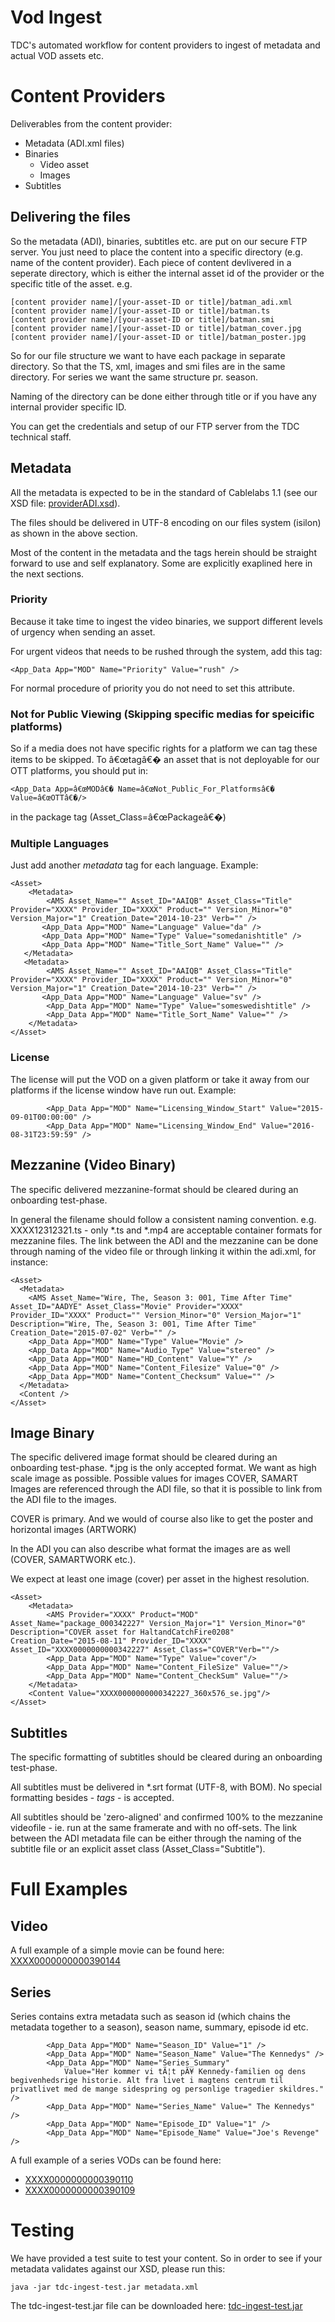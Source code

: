 # Vod Ingest
TDC's automated workflow for content providers to ingest of metadata and actual VOD assets etc.


# Content Providers


Deliverables from the content provider:

* Metadata (ADI.xml files)
* Binaries
	* Video asset
	* Images
* Subtitles

## Delivering the files

So the metadata (ADI), binaries, subtitles etc. are put on our secure FTP server.
You just need to place the content into a specific directory (e.g. name of the content provider). Each piece of content devlivered in a seperate directory, which is either the internal asset id of the provider or the specific title of the asset. e.g. 

	[content provider name]/[your-asset-ID or title]/batman_adi.xml
	[content provider name]/[your-asset-ID or title]/batman.ts
	[content provider name]/[your-asset-ID or title]/batman.smi
	[content provider name]/[your-asset-ID or title]/batman_cover.jpg
	[content provider name]/[your-asset-ID or title]/batman_poster.jpg

So for our file structure we want to have each package in separate directory.
So that the TS, xml, images and smi files are in the same directory.
For series we want the same structure pr. season. 

Naming of the directory can be done either through title or if you have any internal provider specific ID.

You can get the credentials and setup of our FTP server from the TDC technical staff.

## Metadata
All the metadata is expected to be in the standard of Cablelabs 1.1 (see our XSD file: [providerADI.xsd](src/main/resources/providerADI.xsd?raw=true)). 

The files should be delivered in UTF-8 encoding on our files system (isilon) as shown in the above section.

Most of the content in the metadata and the tags herein should be straight forward to use and self explanatory. Some are explicitly exaplined here in the next sections.


### Priority
Because it take time to ingest the video binaries, we support different levels of urgency when sending an asset. 

For urgent videos that needs to be rushed through the system, add this tag:

	<App_Data App="MOD" Name="Priority" Value="rush" />

For normal procedure of priority you do not need to set this attribute.

### Not for Public Viewing (Skipping specific medias for speicific platforms)

So if a media does not have specific rights for a platform we can tag these items to be skipped.
To â€œtagâ€� an asset that is not deployable for our OTT platforms, you should put in:

	<App_Data App=â€œMODâ€� Name=â€œNot_Public_For_Platformsâ€� Value=â€œOTTâ€�/>

in the package tag (Asset_Class=â€œPackageâ€�)

### Multiple Languages

Just add another *metadata* tag for each language.
Example:

	<Asset>
   		<Metadata>   
    		<AMS Asset_Name="" Asset_ID="AAIQB" Asset_Class="Title" Provider="XXXX" Provider_ID="XXXX" Product="" Version_Minor="0" Version_Major="1" Creation_Date="2014-10-23" Verb="" />
		   <App_Data App="MOD" Name="Language" Value="da" />     
		   <App_Data App="MOD" Name="Type" Value="somedanishtitle" />
		   <App_Data App="MOD" Name="Title_Sort_Name" Value="" />
	   </Metadata>
	   <Metadata>      
			<AMS Asset_Name="" Asset_ID="AAIQB" Asset_Class="Title" Provider="XXXX" Provider_ID="XXXX" Product="" Version_Minor="0" Version_Major="1" Creation_Date="2014-10-23" Verb="" /> 
		   <App_Data App="MOD" Name="Language" Value="sv" />
     		<App_Data App="MOD" Name="Type" Value="someswedishtitle" />
			<App_Data App="MOD" Name="Title_Sort_Name" Value="" />
		</Metadata>
	</Asset>


### License 
The license will put the VOD on a given platform or take it away from our platforms if the license window have run out. Example:

			<App_Data App="MOD" Name="Licensing_Window_Start" Value="2015-09-01T00:00:00" />
			<App_Data App="MOD" Name="Licensing_Window_End" Value="2016-08-31T23:59:59" />
				


## Mezzanine (Video Binary)
The specific delivered mezzanine-format should be cleared during an onboarding test-phase. 

In general the filename should follow a consistent naming convention. e.g. XXXX12312321.ts - only *.ts and *.mp4 are acceptable container formats for mezzanine files.
The link between the ADI and the mezzanine can be done through naming of the video file or through linking it within the adi.xml, for instance:

	<Asset>
      <Metadata>
        <AMS Asset_Name="Wire, The, Season 3: 001, Time After Time" Asset_ID="AADYE" Asset_Class="Movie" Provider="XXXX" Provider_ID="XXXX" Product="" Version_Minor="0" Version_Major="1" Description="Wire, The, Season 3: 001, Time After Time" Creation_Date="2015-07-02" Verb="" />
        <App_Data App="MOD" Name="Type" Value="Movie" />
        <App_Data App="MOD" Name="Audio_Type" Value="stereo" />
        <App_Data App="MOD" Name="HD_Content" Value="Y" />
        <App_Data App="MOD" Name="Content_Filesize" Value="0" />
        <App_Data App="MOD" Name="Content_Checksum" Value="" />
      </Metadata>
      <Content />
    </Asset>

## Image Binary

The specific delivered image format should be cleared during an onboarding test-phase. *.jpg is the only accepted format.
We want as high scale image as possible. Possible values for images COVER, SAMART Images are referenced through the ADI file, so that it is possible to link from the ADI file to the images.

COVER is primary. And we would of course also like to get the poster and horizontal images (ARTWORK)

In the ADI you can also describe what format the images are as well (COVER, SAMARTWORK etc.).

We expect at least one image (cover) per asset in the highest resolution.

	<Asset>
		<Metadata>
			<AMS Provider="XXXX" Product="MOD" Asset_Name="package_000342227" Version_Major="1" Version_Minor="0" Description="COVER asset for HaltandCatchFire0208" Creation_Date="2015-08-11" Provider_ID="XXXX" Asset_ID="XXXX0000000000342227" Asset_Class="COVER"Verb=""/>
			<App_Data App="MOD" Name="Type" Value="cover"/>
			<App_Data App="MOD" Name="Content_FileSize" Value=""/>
			<App_Data App="MOD" Name="Content_CheckSum" Value=""/>
		</Metadata>
		<Content Value="XXXX0000000000342227_360x576_se.jpg"/>
	</Asset>


## Subtitles 

The specific formatting of subtitles should be cleared during an onboarding test-phase.

All subtitles must be delivered in *.srt format (UTF-8, with BOM). No special formatting besides - <i> tags </i> - is accepted.

All subtitles should be 'zero-aligned' and confirmed 100% to the mezzanine videofile - ie. run at the same framerate and with no off-sets.
The link between the ADI metadata file can be either through the naming of the subtitle file or an explicit asset class (Asset_Class="Subtitle").


# Full Examples

## Video



A full example of a simple movie can be found here: [XXXX0000000000390144](src/main/resources/XXXX0000000000390144/?raw=true)

## Series
Series contains extra metadata such as season id (which chains the metadata together to a season), season name, summary, episode id etc. 

			<App_Data App="MOD" Name="Season_ID" Value="1" />
			<App_Data App="MOD" Name="Season_Name" Value="The Kennedys" />
			<App_Data App="MOD" Name="Series_Summary"
				Value="Her kommer vi tÃ¦t pÃ¥ Kennedy-familien og dens begivenhedsrige historie. Alt fra livet i magtens centrum til privatlivet med de mange sidespring og personlige tragedier skildres." />
			<App_Data App="MOD" Name="Series_Name" Value=" The Kennedys" />
			<App_Data App="MOD" Name="Episode_ID" Value="1" />
			<App_Data App="MOD" Name="Episode_Name" Value="Joe's Revenge" />

A full example of a series VODs can be found here: 

* [XXXX0000000000390110](src/main/resources/XXXX0000000000390110/?raw=true)
* [XXXX0000000000390109](src/main/resources/XXXX0000000000390109/?raw=true)

# Testing
We have provided a test suite to test your content. So in order to see if your metadata validates against our XSD, please run this:

	java -jar tdc-ingest-test.jar metadata.xml
	
The tdc-ingest-test.jar file can be downloaded here: [tdc-ingest-test.jar](build/tdc-ingest-test.jar?raw=true)